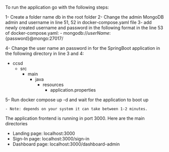 To run the application go with the following steps:

1- Create a folder name db in the root folder
2- Change the admin MongoDB admin and username in line 51, 52 in docker-compose.yaml file
3- add newly created username and password in the following format in the line 53 of docker-compose.yaml:
    - mongodb://${userName}:${password}@mongo:27017/

4- Change the user name an password in for the SpringBoot application in the following directory in line 3 and 4:

- ccsd
    - src
        - main
            - java
                - resources
                    - application.properties


5- Run docker compose up -d and wait for the application to boot up

    - Note: depends on your system it can take between 1-2 minutes.

The application frontend is running in port 3000. Here are the main directories

- Landing page: localhost:3000
- Sign-In page: localhost:3000/sign-in
- Dashboard page: localhost:3000/dashboard-admin
